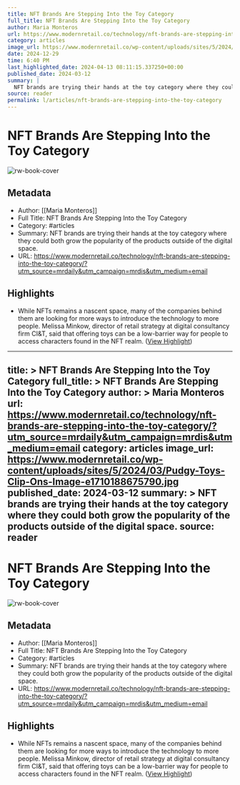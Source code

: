 ```yaml
---
title: NFT Brands Are Stepping Into the Toy Category
full_title: NFT Brands Are Stepping Into the Toy Category
author: Maria Monteros
url: https://www.modernretail.co/technology/nft-brands-are-stepping-into-the-toy-category/?utm_source=mrdaily&utm_campaign=mrdis&utm_medium=email
category: articles
image_url: https://www.modernretail.co/wp-content/uploads/sites/5/2024/03/Pudgy-Toys-Clip-Ons-Image-e1710188675790.jpg
date: 2024-12-29
time: 6:40 PM
last_highlighted_date: 2024-04-13 08:11:15.337250+00:00
published_date: 2024-03-12
summary: |
  NFT brands are trying their hands at the toy category where they could both grow the popularity of the products outside of the digital space.
source: reader
permalink: l/articles/nft-brands-are-stepping-into-the-toy-category
---
```

# NFT Brands Are Stepping Into the Toy Category

![rw-book-cover](https://www.modernretail.co/wp-content/uploads/sites/5/2024/03/Pudgy-Toys-Clip-Ons-Image-e1710188675790.jpg)

## Metadata
- Author: [[Maria Monteros]]
- Full Title: NFT Brands Are Stepping Into the Toy Category
- Category: #articles
- Summary: NFT brands are trying their hands at the toy category where they could both grow the popularity of the products outside of the digital space.
- URL: https://www.modernretail.co/technology/nft-brands-are-stepping-into-the-toy-category/?utm_source=mrdaily&utm_campaign=mrdis&utm_medium=email

## Highlights
- While NFTs remains a nascent space, many of the companies behind them are looking for more ways to introduce the technology to more people. Melissa Minkow, director of retail strategy at digital consultancy firm CI&T, said that offering toys can be a low-barrier way for people to access characters found in the NFT realm. ([View Highlight](https://read.readwise.io/read/01hvb85e20wmygdh18f9vz5att))


---
title: >
  NFT Brands Are Stepping Into the Toy Category
full_title: >
  NFT Brands Are Stepping Into the Toy Category
author: >
  Maria Monteros
url: https://www.modernretail.co/technology/nft-brands-are-stepping-into-the-toy-category/?utm_source=mrdaily&utm_campaign=mrdis&utm_medium=email
category: articles
image_url: https://www.modernretail.co/wp-content/uploads/sites/5/2024/03/Pudgy-Toys-Clip-Ons-Image-e1710188675790.jpg
published_date: 2024-03-12
summary: >
  NFT brands are trying their hands at the toy category where they could both grow the popularity of the products outside of the digital space.
source: reader
---
# NFT Brands Are Stepping Into the Toy Category

![rw-book-cover](https://www.modernretail.co/wp-content/uploads/sites/5/2024/03/Pudgy-Toys-Clip-Ons-Image-e1710188675790.jpg)

## Metadata
- Author: [[Maria Monteros]]
- Full Title: NFT Brands Are Stepping Into the Toy Category
- Category: #articles
- Summary: NFT brands are trying their hands at the toy category where they could both grow the popularity of the products outside of the digital space.
- URL: https://www.modernretail.co/technology/nft-brands-are-stepping-into-the-toy-category/?utm_source=mrdaily&utm_campaign=mrdis&utm_medium=email

## Highlights
- While NFTs remains a nascent space, many of the companies behind them are looking for more ways to introduce the technology to more people. Melissa Minkow, director of retail strategy at digital consultancy firm CI&T, said that offering toys can be a low-barrier way for people to access characters found in the NFT realm. ([View Highlight](https://read.readwise.io/read/01hvb85e20wmygdh18f9vz5att))



